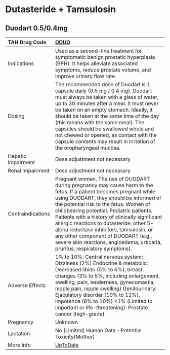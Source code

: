 # Dutasteride + Tamsulosin

## Duodart 0.5/0.4mg

| TAH Drug Code      | [ODUO](https://www.tahsda.org.tw/drugs/hissearch.php?drug_code=ODUO)                                                                                                                                                                                                                                                                                                                                                                                                                                              |
|:-------------------|:------------------------------------------------------------------------------------------------------------------------------------------------------------------------------------------------------------------------------------------------------------------------------------------------------------------------------------------------------------------------------------------------------------------------------------------------------------------------------------------------------------------|
| Indications        | Used as a second-line treatment for symptomatic benign prostatic hyperplasia (BPH). It helps alleviate associated symptoms, reduce prostate volume, and improve urinary flow rate.                                                                                                                                                                                                                                                                                                                                |
| Dosing             | The recommended dose of Duodart is 1 capsule daily (0.5 mg / 0.4 mg). Duodart must always be taken with a glass of water, up to 30 minutes after a meal. It must never be taken on an empty stomach. Ideally, it should be taken at the same time of the day (this means with the same meal). The capsules should be swallowed whole and not chewed or opened, as contact with the capsule contents may result in irritation of the oropharyngeal mucosa.                                                         |
| Hepatic Impairment | Dose adjustment not necessary                                                                                                                                                                                                                                                                                                                                                                                                                                                                                     |
| Renal Impairment   | Dose adjustment not necessary                                                                                                                                                                                                                                                                                                                                                                                                                                                                                     |
| Contraindications  | Pregnant women. The use of DUODART during pregnancy may cause harm to the fetus. If a patient becomes pregnant while using DUODART, they should be informed of the potential risk to the fetus. Women of childbearing potential. Pediatric patients. Patients with a history of clinically significant allergic reactions to dutasteride, other 5-alpha reductase inhibitors, tamsulosin, or any other component of DUODART (e.g., severe skin reactions, angioedema, urticaria, pruritus, respiratory symptoms). |
| Adverse Effects    | 1% to 10%: Central nervous system: Dizziness (2%) Endocrine & metabolic: Decreased libido (5% to 6%), breast changes (3% to 5%, including enlargement, swelling, pain, tenderness, gynecomastia, nipple pain, nipple swelling) Genitourinary: Ejaculatory disorder (10% to 11%), impotence (8% to 10%) <1% (Limited to important or life-threatening): Prostate cancer (high-grade)                                                                                                                               |
| Pregnancy          | Unknown                                                                                                                                                                                                                                                                                                                                                                                                                                                                                                           |
| Lactation          | No (Limited) Human Data – Potential Toxicity(Mother)                                                                                                                                                                                                                                                                                                                                                                                                                                                              |
| More Info          | [UpToDate](https://www.uptodate.com/contents/dutasteride-and-tamsulosin-drug-information)                                                                                                                                                                                                                                                                                                                                                                                                                         |

